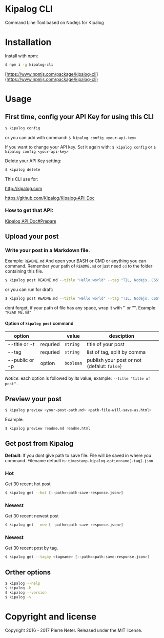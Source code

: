 # Kipalog CLI

Command Line Tool based on Nodejs for Kipalog

# Installation

Install with npm:

```bash
$ npm i -g kipalog-cli
```
[https://www.npmjs.com/package/kipalog-cli](https://www.npmjs.com/package/kipalog-cli)

# Usage
## First time, config your API Key for using this CLI
```bash
$ kipalog config
```
or you can add with command: `$ kipalog config <your-api-key>`

If you want to change your API key. Set it again with:
`$ kipalog config` or `$ kipalog config <your-api-key>`

Delete your API Key setting:
```bash
$ kipalog delete
```

This CLI use for:

http://kipalog.com

https://github.com/Kipalog/Kipalog-API-Doc

### How to get that API:
[Kipalog API Doc#Prepare](https://github.com/Kipalog/Kipalog-API-Doc#prepare)


## Upload your post
### Write your post in a Markdown file.
Example: `README.md`
And open your BASH or CMD or anything you can command.
Remember your path of `README.md` or just need `cd` to the folder containing this file.
```bash
$ kipalog post README.md --title "Hello world" --tag "TIL, Nodejs, CSS" --public true
```
or you can run for draft:
```bash
$ kipalog post README.md --title "Hello world" --tag "TIL, Nodejs, CSS"
```
dont forget, if your path of file has any space, wrap it with '' or "".
Example: `"READ ME.md"`

#### Option of `kipalog post` command
| option | | value | desciption |
|---|---|---|---|
|--title or -t | requried | `string` | title of your post |
|--tag | requried | `string` | list of tag, split by comma |
|--public or -p | option | `boolean` | publish your post or not (defalut: `false`) |

*Notice*: each option is followed by its value, example: `--title "title of post"` .

## Preview your post

```bash
$ kipalog preview <your-post-path.md> <path-file-will-save-as.html>
```
Example:

```bash
$ kipalog preview readme.md readme.html
```

## Get post from Kipalog
**Default**: If you dont give path to save file. File will be saved in where you command. Filename default is: `timestamp-kipalog-optionname[-tag].json`

### Hot
Get 30 recent hot post
```bash
$ kipalog get --hot [--path=<path-save-response.json>]
```

### Newest
Get 30 recent newest post
```bash
$ kipalog get --new [--path=<path-save-response.json>]
```

### Newest
Get 30 recent post by tag.
```bash
$ kipalog get --tagby <tagname> [--path=<path-save-response.json>]
```

## Orther options

```bash
$ kipalog --help
$ kipalog -h
$ kipalog --version
$ kipalog -v
```
# Copyright and license
Copyright 2016 - 2017 Pierre Neter. Released under the MIT license.
